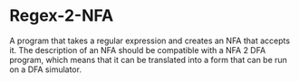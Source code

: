 # Regex-2-NFA
A program that takes a regular expression and creates an  NFA that accepts it. The description of an NFA should be compatible with a NFA 2  DFA program, which means that it can be translated into a form that can be run on a  DFA simulator.
